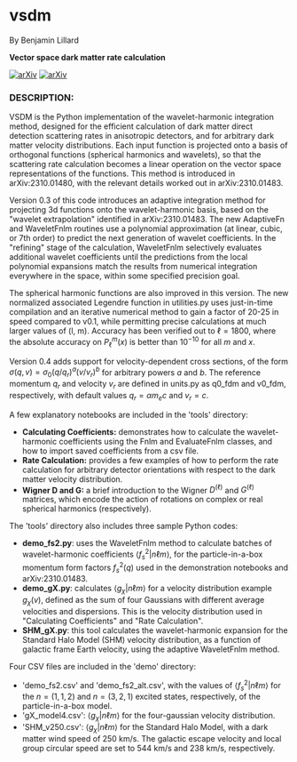 # vsdm

By Benjamin Lillard

**Vector space dark matter rate calculation** 


[![arXiv](https://img.shields.io/badge/arXiv-2310.01480%20-green.svg)](https://arxiv.org/abs/2310.01480)
[![arXiv](https://img.shields.io/badge/arXiv-2310.01483%20-green.svg)](https://arxiv.org/abs/2310.01483)


### DESCRIPTION: ##########################################################

VSDM is the Python implementation of the wavelet-harmonic integration method, designed for the efficient calculation of dark matter direct detection scattering rates in anisotropic detectors, and for arbitrary dark matter velocity distributions. Each input function is projected onto a basis of orthogonal functions (spherical harmonics and wavelets), so that the scattering rate calculation becomes a linear operation on the vector space representations of the functions. This method is introduced in arXiv:2310.01480, with the relevant details worked out in arXiv:2310.01483. 

Version 0.3 of this code introduces an adaptive integration method for projecting 3d functions onto the wavelet-harmonic basis, based on the "wavelet extrapolation" identified in arXiv:2310.01483. The new AdaptiveFn and WaveletFnlm routines use a polynomial approximation (at linear, cubic, or 7th order) to predict the next generation of wavelet coefficients. In the "refining" stage of the calculation, WaveletFnlm selectively evaluates additional wavelet coefficients until the predictions from the local polynomial expansions match the results from numerical integration everywhere in the space, within some specified precision goal.  

The spherical harmonic functions are also improved in this version. The new normalized associated Legendre function in utilities.py uses just-in-time compilation and an iterative numerical method to gain a factor of 20-25 in speed compared to v0.1, while permitting precise calculations at much larger values of (l, m). Accuracy has been verified out to $\ell = 1800$, where the absolute accuracy on $P_\ell^m(x)$ is better than $10^{-10}$ for all $m$ and $x$. 

Version 0.4 adds support for velocity-dependent cross sections, of the form $\sigma(q, v) = \sigma_0 (q/q_r)^a (v / v_r)^b$ for arbitrary powers $a$ and $b$. The reference momentum $q_r$ and velocity $v_r$ are defined in units.py as q0_fdm and v0_fdm, respectively, with default values $q_r = \alpha m_e c$ and $v_r = c$.  

A few explanatory notebooks are included in the 'tools' directory:
- **Calculating Coefficients:** demonstrates how to calculate the wavelet-harmonic coefficients using the Fnlm and EvaluateFnlm classes, and how to import saved coefficients from a csv file. 
- **Rate Calculation:** provides a few examples of how to perform the rate calculation for arbitrary detector orientations with respect to the dark matter velocity distribution. 
- **Wigner D and G:** a brief introduction to the Wigner $D^{(\ell)}$ and $G^{(\ell)}$ matrices, which encode the action of rotations on complex or real spherical harmonics (respectively). 

The 'tools' directory also includes three sample Python codes:
- **demo_fs2.py**: uses the WaveletFnlm method to calculate batches of wavelet-harmonic coefficients $\langle f_s^2 | n \ell m \rangle$, for the particle-in-a-box momentum form factors $f_s^2({q})$ used in the demonstration notebooks and arXiv:2310.01483. 
- **demo_gX.py**: calculates $\langle g_\chi | n \ell m \rangle$ for a velocity distribution example $g_\chi({v})$, defined as the sum of four Gaussians with different average velocities and dispersions. This is the velocity distribution used in "Calculating Coefficients" and "Rate Calculation". 
- **SHM_gX.py**: this tool calculates the wavelet-harmonic expansion for the Standard Halo Model (SHM) velocity distribution, as a function of galactic frame Earth velocity, using the adaptive WaveletFnlm method. 

Four CSV files are included in the 'demo' directory: 
- 'demo_fs2.csv' and 'demo_fs2_alt.csv', with the values of $\langle f_s^2 | n \ell m \rangle$ for the ${n} = (1, 1, 2)$ and ${n} = (3, 2, 1)$ excited states, respectively, of the particle-in-a-box model. 
- 'gX_model4.csv': $\langle g_\chi | n \ell m \rangle$ for the four-gaussian velocity distribution.
- 'SHM_v250.csv': $\langle g_\chi | n \ell m \rangle$ for the Standard Halo Model, with a dark matter wind speed of 250 km/s. The galactic escape velocity and local group circular speed are set to 544 km/s and 238 km/s, respectively. 

